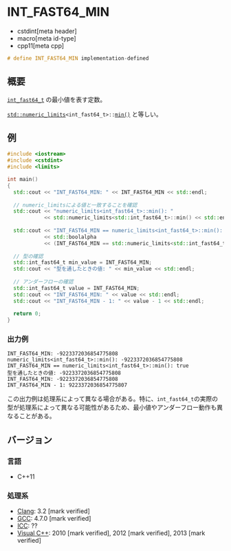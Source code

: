# INT_FAST64_MIN
* cstdint[meta header]
* macro[meta id-type]
* cpp11[meta cpp]

```cpp
# define INT_FAST64_MIN implementation-defined
```

## 概要
[`int_fast64_t`](int_fast64_t.md) の最小値を表す定数。

[`std::numeric_limits`](/reference/limits/numeric_limits.md)`<int_fast64_t>::`[`min()`](/reference/limits/numeric_limits/min.md) と等しい。

## 例
```cpp example
#include <iostream>
#include <cstdint>
#include <limits>

int main()
{
  std::cout << "INT_FAST64_MIN: " << INT_FAST64_MIN << std::endl;
  
  // numeric_limitsによる値と一致することを確認
  std::cout << "numeric_limits<int_fast64_t>::min(): "
            << std::numeric_limits<std::int_fast64_t>::min() << std::endl;
  
  std::cout << "INT_FAST64_MIN == numeric_limits<int_fast64_t>::min(): "
            << std::boolalpha
            << (INT_FAST64_MIN == std::numeric_limits<std::int_fast64_t>::min()) << std::endl;
  
  // 型の確認
  std::int_fast64_t min_value = INT_FAST64_MIN;
  std::cout << "型を通したときの値: " << min_value << std::endl;
  
  // アンダーフローの確認
  std::int_fast64_t value = INT_FAST64_MIN;
  std::cout << "INT_FAST64_MIN: " << value << std::endl;
  std::cout << "INT_FAST64_MIN - 1: " << value - 1 << std::endl;
  
  return 0;
}
```

### 出力例
```
INT_FAST64_MIN: -9223372036854775808
numeric_limits<int_fast64_t>::min(): -9223372036854775808
INT_FAST64_MIN == numeric_limits<int_fast64_t>::min(): true
型を通したときの値: -9223372036854775808
INT_FAST64_MIN: -9223372036854775808
INT_FAST64_MIN - 1: 9223372036854775807
```

この出力例は処理系によって異なる場合がある。特に、`int_fast64_t`の実際の型が処理系によって異なる可能性があるため、最小値やアンダーフロー動作も異なることがある。

## バージョン
### 言語
- C++11

### 処理系
- [Clang](/implementation.md#clang): 3.2 [mark verified]
- [GCC](/implementation.md#gcc): 4.7.0 [mark verified]
- [ICC](/implementation.md#icc): ??
- [Visual C++](/implementation.md#visual_cpp): 2010 [mark verified], 2012 [mark verified], 2013 [mark verified]
